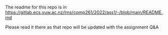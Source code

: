 The readme for this repo is in https://gitlab.ecs.vuw.ac.nz/lms/comp261/2022/ass1/-/blob/main/README.md 

Please read it there as that repo will be updated with the assignment Q&A
